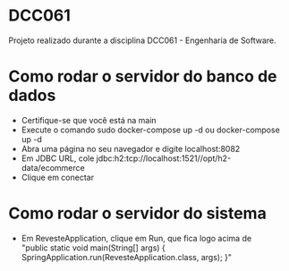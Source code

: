 # DCC061
Projeto realizado durante a disciplina DCC061 - Engenharia de Software.

# Como rodar o servidor do banco de dados
- Certifique-se que você está na main
- Execute o comando sudo docker-compose up -d ou docker-compose up -d
- Abra uma página no seu navegador e digite localhost:8082
- Em JDBC URL, cole jdbc:h2:tcp://localhost:1521//opt/h2-data/ecommerce
- Clique em conectar

# Como rodar o servidor do sistema
- Em RevesteApplication, clique em Run, que fica logo acima de 	
    "public static void main(String[] args) {
		SpringApplication.run(RevesteApplication.class, args);
	}"